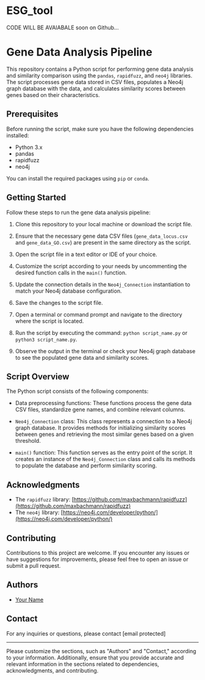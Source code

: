 # ESG_tool

CODE WILL BE AVAIABALE soon on Github...
# Gene Data Analysis Pipeline

This repository contains a Python script for performing gene data analysis and similarity comparison using the `pandas`, `rapidfuzz`, and `neo4j` libraries. The script processes gene data stored in CSV files, populates a Neo4j graph database with the data, and calculates similarity scores between genes based on their characteristics.

## Prerequisites

Before running the script, make sure you have the following dependencies installed:

- Python 3.x
- pandas
- rapidfuzz
- neo4j

You can install the required packages using `pip` or `conda`.

## Getting Started

Follow these steps to run the gene data analysis pipeline:

1. Clone this repository to your local machine or download the script file.

2. Ensure that the necessary gene data CSV files (`gene_data_locus.csv` and `gene_data_GO.csv`) are present in the same directory as the script.

3. Open the script file in a text editor or IDE of your choice.

4. Customize the script according to your needs by uncommenting the desired function calls in the `main()` function.

5. Update the connection details in the `Neo4j_Connection` instantiation to match your Neo4j database configuration.

6. Save the changes to the script file.

7. Open a terminal or command prompt and navigate to the directory where the script is located.

8. Run the script by executing the command: `python script_name.py` or `python3 script_name.py`.

9. Observe the output in the terminal or check your Neo4j graph database to see the populated gene data and similarity scores.

## Script Overview

The Python script consists of the following components:

- Data preprocessing functions: These functions process the gene data CSV files, standardize gene names, and combine relevant columns.

- `Neo4j_Connection` class: This class represents a connection to a Neo4j graph database. It provides methods for initializing similarity scores between genes and retrieving the most similar genes based on a given threshold.

- `main()` function: This function serves as the entry point of the script. It creates an instance of the `Neo4j_Connection` class and calls its methods to populate the database and perform similarity scoring.


## Acknowledgments
- The `rapidfuzz` library: [https://github.com/maxbachmann/rapidfuzz](https://github.com/maxbachmann/rapidfuzz)
- The `neo4j` library: [https://neo4j.com/developer/python/](https://neo4j.com/developer/python/)

## Contributing

Contributions to this project are welcome. If you encounter any issues or have suggestions for improvements, please feel free to open an issue or submit a pull request.

## Authors

- [Your Name](https://github.com/yourusername)

## Contact

For any inquiries or questions, please contact [email protected]

---

Please customize the sections, such as "Authors" and "Contact," according to your information. Additionally, ensure that you provide accurate and relevant information in the sections related to dependencies, acknowledgments, and contributing.
